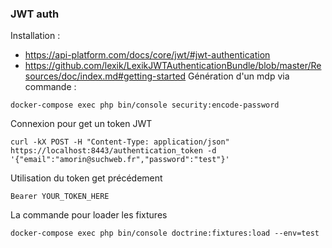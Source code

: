 ### JWT auth
Installation : 
- https://api-platform.com/docs/core/jwt/#jwt-authentication
- https://github.com/lexik/LexikJWTAuthenticationBundle/blob/master/Resources/doc/index.md#getting-started
Génération d'un mdp via commande : 
```
docker-compose exec php bin/console security:encode-password
```
Connexion pour get un token JWT
```
curl -kX POST -H "Content-Type: application/json" https://localhost:8443/authentication_token -d '{"email":"amorin@suchweb.fr","password":"test"}'
```
Utilisation du token get précédement 
```
Bearer YOUR_TOKEN_HERE
```
La commande pour loader les fixtures 
```
docker-compose exec php bin/console doctrine:fixtures:load --env=test
```
